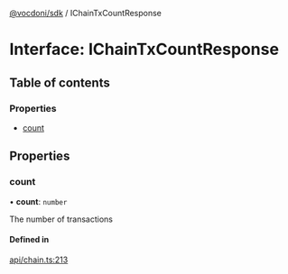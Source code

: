 [@vocdoni/sdk](/sdk) / IChainTxCountResponse

# Interface: IChainTxCountResponse

## Table of contents

### Properties

- [count](IChainTxCountResponse#count)

## Properties

### count

• **count**: `number`

The number of transactions

#### Defined in

[api/chain.ts:213](https://github.com/vocdoni/vocdoni-sdk/blob/2ec9544f0d792289a6e591f4f269c47a23ca40a1/src/api/chain.ts#L213)
